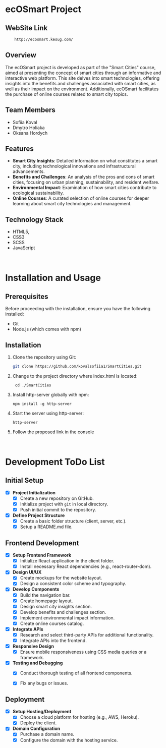 # ecOSmart Project

## WebSite Link
``` bash
	http://ecosmart.kesug.com/
```

## Overview
The ecOSmart project is developed as part of the "Smart Cities" course, aimed at presenting the concept of smart cities through an informative and interactive web platform. This site delves into smart technologies, offering insights into the benefits and challenges associated with smart cities, as well as their impact on the environment. Additionally, ecOSmart facilitates the purchase of online courses related to smart city topics.

## Team Members
- Sofiia Koval
- Dmytro Holiaka
- Oksana Hordych

## Features
- **Smart City Insights**: Detailed information on what constitutes a smart city, including technological innovations and infrastructural advancements.
- **Benefits and Challenges**: An analysis of the pros and cons of smart cities, focusing on urban planning, sustainability, and resident welfare.
- **Environmental Impact**: Examination of how smart cities contribute to ecological sustainability.
- **Online Courses**: A curated selection of online courses for deeper learning about smart city technologies and management.

## Technology Stack
- HTML5, 
- CSS3
- SCSS
- JavaScript

<br>

# Installation and Usage

## Prerequisites

Before proceeding with the installation, ensure you have the following installed:
- Git
- Node.js (which comes with npm)

## Installation

1. Clone the repository using Git:
   ```bash
   git clone https://github.com/kovalsofiia1/SmartCities.git
   ```

2. Change to the project directory where index.html is located:		
	```
	 cd ./SmartCities
	```

3. Install http-server globally with npm:
	```
	npm install -g http-server
	```

4.  Start the server using http-server:
	```
	http-server
	```

5. Follow the proposed link in the console

<br>

# Development ToDo List

## Initial Setup

- [x] **Project Initialization**
  - [x] Create a new repository on GitHub.
  - [x] Initialize project with `git` in local directory.
  - [x] Push initial commit to the repository.

- [x] **Define Project Structure**
  - [x] Create a basic folder structure (client, server, etc.).
  - [x] Setup a README.md file.

## Frontend Development

- [x] **Setup Frontend Framework**
  - [x] Initialize React application in the client folder.
  - [x] Install necessary React dependencies (e.g., react-router-dom).

- [x] **Design UI/UX**
  - [x] Create mockups for the website layout.
  - [x] Design a consistent color scheme and typography.

- [x] **Develop Components**
  - [x] Build the navigation bar.
  - [x] Create homepage layout.
  - [x] Design smart city insights section.
  - [x] Develop benefits and challenges section.
  - [x] Implement environmental impact information.
  - [x] Create online courses catalog.

- [x] **Integrate APIs**
  - [x] Research and select third-party APIs for additional functionality.
  - [x] Integrate APIs into the frontend.

- [x] **Responsive Design**
  - [x] Ensure mobile responsiveness using CSS media queries or a framework.

- [x] **Testing and Debugging**
  - [x] Conduct thorough testing of all frontend components.
  - [x] Fix any bugs or issues.


## Deployment

- [x] **Setup Hosting/Deployment**
  - [x] Choose a cloud platform for hosting (e.g., AWS, Heroku).
  - [x] Deploy the client.

- [x] **Domain Configuration**
  - [x] Purchase a domain name.
  - [x] Configure the domain with the hosting service.
